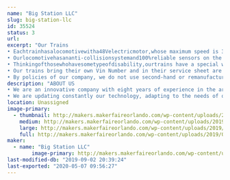 ```yaml
---
name: "Big Station LLC"
slug: big-station-llc
id: 35524
status: 3
url: 
excerpt: "Our Trains
• Eachtrainhasalocomotivewitha48Velectricmotor,whose maximum speed is 3.5 MPH. And 4 wagons with capacity for 6 children or 4 adults.
• Ourlocomotivehasananti-collisionsystemand100%reliable sensors on the lateral and frontal parts, which prevent any possibility of accident, providing security to all visitors in the Mall.
• Thinkingofthosewhohavesometypeofdisability,ourtrains have a special wagon to transport people in wheelchairs or electric cars.
• Our trains bring their own Vin Number and in their service sheet are the technical specifications, thus certifying the authenticity and quality of the materials with which it was made.
• By policies of our company, we do not use second-hand or remanufactured parts."
description: "ABOUT US
• We are an innovative company with eight years of experience in the area of entertainment equipment. Our priority is to provide families with unforgettable experiences.
• We are updating constantly our technology, adapting to the needs of our customers."
location: Unassigned
image-primary:
  - thumbnail: http://makers.makerfaireorlando.com/wp-content/uploads/2019/08/2709C9AC-1659-461A-9D1A-C2150BADA64D-150x150.jpeg
    medium: http://makers.makerfaireorlando.com/wp-content/uploads/2019/08/2709C9AC-1659-461A-9D1A-C2150BADA64D-225x300.jpeg
    large: http://makers.makerfaireorlando.com/wp-content/uploads/2019/08/2709C9AC-1659-461A-9D1A-C2150BADA64D-768x1024.jpeg
    full: http://makers.makerfaireorlando.com/wp-content/uploads/2019/08/2709C9AC-1659-461A-9D1A-C2150BADA64D.jpeg
maker:
  - name: "Big Station LLC"
        image-primary: http://makers.makerfaireorlando.com/wp-content/uploads/2019/08/296C8AF9-9946-4AD4-8458-0369C5A59C21-1024x939.jpeg
last-modified-db: "2019-09-02 20:39:24"
last-exported: "2020-05-07 09:56:27"
---
```

